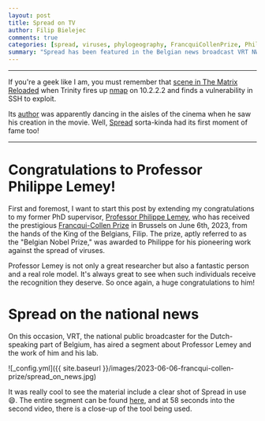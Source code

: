 ```yaml
---
layout: post
title: Spread on TV
author: Filip Bielejec
comments: true
categories: [spread, viruses, phylogeography, FrancquiCollenPrize, PhilippeLemey, vrt, news]
summary: "Spread has been featured in the Belgian news broadcast VRT NWS"
---
```


---

If you're a geek like I am, you must remember that [scene in The Matrix Reloaded](https://www.youtube.com/watch?v=0PxTAn4g20U) when Trinity fires up [nmap](https://nmap.org/) on 10.2.2.2 and finds a vulnerability in SSH to exploit.

Its [author](https://github.com/fyodor) was apparently dancing in the aisles of the cinema when he saw his creation in the movie. Well, [Spread](https://spreadviz.org/) sorta-kinda had its first moment of fame too!

---

# <a name="congratulations"/> Congratulations to Professor Philippe Lemey!

First and foremost, I want to start this post by extending my congratulations to my former PhD supervisor, [Professor Philippe Lemey](https://rega.kuleuven.be/cev/ecv/evolutionary-and-computational-virology-publications/00036765), who has received the prestigious [Francqui-Collen Prize](https://en.wikipedia.org/wiki/Francqui_Prize) in Brussels on June 6th, 2023, from the hands of the King of the Belgians, Filip.
The prize, aptly referred to as the "Belgian Nobel Prize," was awarded to Philippe for his pioneering work against the spread of viruses.

Professor Lemey is not only a great researcher but also a fantastic person and a real role model. It's always great to see when such individuals receive the recognition they deserve.
So once again, a huge congratulations to him!

# <a name="vrtnws"/> Spread on the national news

On this occasion, VRT, the national public broadcaster for the Dutch-speaking part of Belgium, has aired a segment about Professor Lemey and the work of him and his lab.

![_config.yml]({{ site.baseurl }}/images/2023-06-06-francqui-collen-prize/spread_on_news.jpg)

It was really cool to see the material include a clear shot of Spread in use 😄.
The entire segment can be found [here](https://www.vrt.be/vrtnws/nl/2023/06/06/francqui-collen-prijzen/), and at 58 seconds into the second video, there is a close-up of the tool being used.
